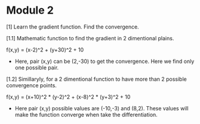 # Module 2

[1] Learn the gradient function. Find the convergence. 

[1.1] Mathematic function to find the gradient in 2 dimentional plains. 

f(x,y) = (x-2)^2 + (y+30)^2 + 10
- Here, pair (x,y) can be (2,-30) to get the convergence. Here we find only one possible pair. 

[1.2] Simillaryly, for a 2 dimentional function to have more than 2 possible convergence points. 

f(x,y) = (x+10)^2 * (y-2)^2 + (x-8)^2 * (y+3)^2 + 10 
- Here pair (x,y) possible values are (-10,-3) and (8,2). These values will make the function converge when take the differentiation.

